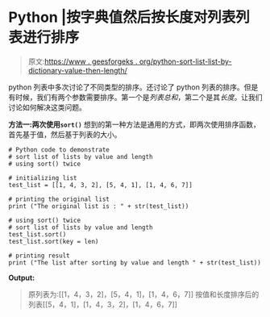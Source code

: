 # Python |按字典值然后按长度对列表列表进行排序

> 原文:[https://www . geesforgeks . org/python-sort-list-list-by-dictionary-value-then-length/](https://www.geeksforgeeks.org/python-sort-list-of-lists-by-lexicographic-value-and-then-length/)

python 列表中多次讨论了不同类型的排序。还讨论了 python 列表的排序。但是有时候，我们有两个参数需要排序。第一个是*列表总和*，第二个是其*长度*。让我们讨论如何解决这类问题。

**方法一:两次使用`sort()`**
想到的第一种方法是通用的方式，即两次使用排序函数，首先基于值，然后基于列表的大小。

```
# Python code to demonstrate
# sort list of lists by value and length
# using sort() twice 

# initializing list 
test_list = [[1, 4, 3, 2], [5, 4, 1], [1, 4, 6, 7]]

# printing the original list
print ("The original list is : " + str(test_list))

# using sort() twice 
# sort list of lists by value and length
test_list.sort()
test_list.sort(key = len)

# printing result
print ("The list after sorting by value and length " + str(test_list))
```

**Output:**

> 原列表为:[[1，4，3，2]，[5，4，1]，[1，4，6，7]]
> 按值和长度排序后的列表[[5，4，1]，[1，4，3，2]，[1，4，6，7]]